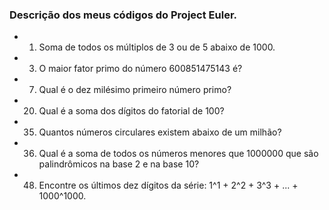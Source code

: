 ### Descrição dos meus códigos do Project Euler.

-  1. Soma de todos os múltiplos de 3 ou de 5 abaixo de 1000.
-  3. O maior fator primo do número 600851475143 é?
-  7. Qual é o dez milésimo primeiro número primo?
- 20. Qual é a soma dos dígitos do fatorial de 100?
- 35. Quantos números circulares existem abaixo de um milhão?
- 36. Qual é a soma de todos os números menores que 1000000 que são palindrômicos na base 2 e na base 10?
- 48. Encontre os últimos dez dígitos da série: 1^1 + 2^2 + 3^3 + ... + 1000^1000.
